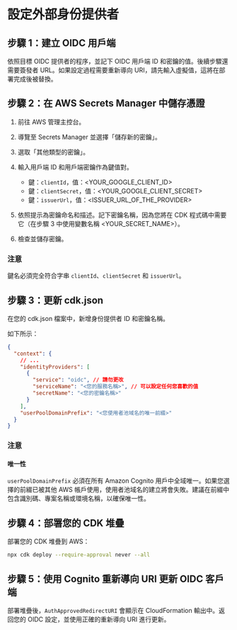 # 設定外部身份提供者

## 步驟 1：建立 OIDC 用戶端

依照目標 OIDC 提供者的程序，並記下 OIDC 用戶端 ID 和密鑰的值。後續步驟還需要簽發者 URL。如果設定過程需要重新導向 URI，請先輸入虛擬值，這將在部署完成後被替換。

## 步驟 2：在 AWS Secrets Manager 中儲存憑證

1. 前往 AWS 管理主控台。
2. 導覽至 Secrets Manager 並選擇「儲存新的密鑰」。
3. 選取「其他類型的密鑰」。
4. 輸入用戶端 ID 和用戶端密鑰作為鍵值對。

   - 鍵：`clientId`，值：<YOUR_GOOGLE_CLIENT_ID>
   - 鍵：`clientSecret`，值：<YOUR_GOOGLE_CLIENT_SECRET>
   - 鍵：`issuerUrl`，值：<ISSUER_URL_OF_THE_PROVIDER>

5. 依照提示為密鑰命名和描述。記下密鑰名稱，因為您將在 CDK 程式碼中需要它（在步驟 3 中使用變數名稱 <YOUR_SECRET_NAME>）。
6. 檢查並儲存密鑰。

### 注意

鍵名必須完全符合字串 `clientId`、`clientSecret` 和 `issuerUrl`。

## 步驟 3：更新 cdk.json

在您的 cdk.json 檔案中，新增身份提供者 ID 和密鑰名稱。

如下所示：

```json
{
  "context": {
    // ...
    "identityProviders": [
      {
        "service": "oidc", // 請勿更改
        "serviceName": "<您的服務名稱>", // 可以設定任何您喜歡的值
        "secretName": "<您的密鑰名稱>"
      }
    ],
    "userPoolDomainPrefix": "<您使用者池域名的唯一前綴>"
  }
}
```

### 注意

#### 唯一性

`userPoolDomainPrefix` 必須在所有 Amazon Cognito 用戶中全域唯一。如果您選擇的前綴已被其他 AWS 帳戶使用，使用者池域名的建立將會失敗。建議在前綴中包含識別碼、專案名稱或環境名稱，以確保唯一性。

## 步驟 4：部署您的 CDK 堆疊

部署您的 CDK 堆疊到 AWS：

```sh
npx cdk deploy --require-approval never --all
```

## 步驟 5：使用 Cognito 重新導向 URI 更新 OIDC 客戶端

部署堆疊後，`AuthApprovedRedirectURI` 會顯示在 CloudFormation 輸出中。返回您的 OIDC 設定，並使用正確的重新導向 URI 進行更新。
